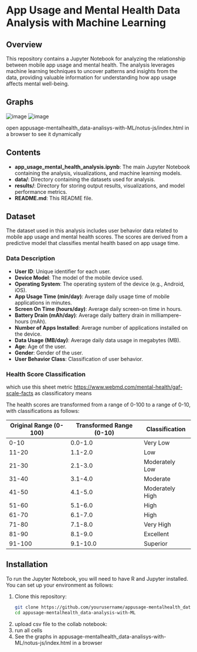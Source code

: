 # App Usage and Mental Health Data Analysis with Machine Learning

## Overview

This repository contains a Jupyter Notebook for analyzing the relationship between mobile app usage and mental health. The analysis leverages machine learning techniques to uncover patterns and insights from the data, providing valuable information for understanding how app usage affects mental well-being.

## Graphs
![image](https://github.com/user-attachments/assets/9181ab91-b291-483e-a86f-80760356b75c)
![image](https://github.com/user-attachments/assets/37d3487a-9978-4a04-a4da-3fbfb41cbacd)

open appusage-mentalhealth_data-analisys-with-ML/notus-js/index.html in a browser to see it dynamically


## Contents

- **app_usage_mental_health_analysis.ipynb**: The main Jupyter Notebook containing the analysis, visualizations, and machine learning models.
- **data/**: Directory containing the datasets used for analysis.
- **results/**: Directory for storing output results, visualizations, and model performance metrics.
- **README.md**: This README file.

## Dataset

The dataset used in this analysis includes user behavior data related to mobile app usage and mental health scores. The scores are derived from a predictive model that classifies mental health based on app usage time.

### Data Description

- **User  ID**: Unique identifier for each user.
- **Device Model**: The model of the mobile device used.
- **Operating System**: The operating system of the device (e.g., Android, iOS).
- **App Usage Time (min/day)**: Average daily usage time of mobile applications in minutes.
- **Screen On Time (hours/day)**: Average daily screen-on time in hours.
- **Battery Drain (mAh/day)**: Average daily battery drain in milliampere-hours (mAh).
- **Number of Apps Installed**: Average number of applications installed on the device.
- **Data Usage (MB/day)**: Average daily data usage in megabytes (MB).
- **Age**: Age of the user.
- **Gender**: Gender of the user.
- **User  Behavior Class**: Classification of user behavior.

### Health Score Classification

which use this sheet metric https://www.webmd.com/mental-health/gaf-scale-facts as classificatory means

The health scores are transformed from a range of 0-100 to a range of 0-10, with classifications as follows:

| Original Range (0-100) | Transformed Range (0-10) | Classification   |
|-------------------------|--------------------------|-------------------|
| 0-10                    | 0.0-1.0                  | Very Low          |
| 11-20                   | 1.1-2.0                  | Low               |
| 21-30                   | 2.1-3.0                  | Moderately Low    |
| 31-40                   | 3.1-4.0                  | Moderate          |
| 41-50                   | 4.1-5.0                  | Moderately High   |
| 51-60                   | 5.1-6.0                  | High              |
| 61-70                   | 6.1-7.0                  | High              |
| 71-80                   | 7.1-8.0                  | Very High         |
| 81-90                   | 8.1-9.0                  | Excellent         |
| 91-100                  | 9.1-10.0                 | Superior          |

## Installation

To run the Jupyter Notebook, you will need to have R and Jupyter installed. You can set up your environment as follows:

1. Clone this repository:
   ```bash
   git clone https://github.com/yourusername/appusage-mentalhealth_data-analysis-with-ML.git
   cd appusage-mentalhealth_data-analysis-with-ML
   ```
2. upload csv file to the collab notebook:
3. run all cells
4. See the graphs in appusage-mentalhealth_data-analisys-with-ML/notus-js/index.html in a browser




   

